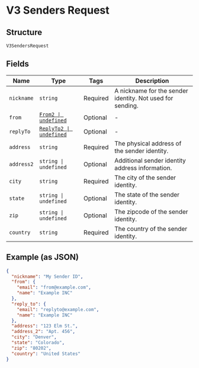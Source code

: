 
# V3 Senders Request

## Structure

`V3SendersRequest`

## Fields

| Name | Type | Tags | Description |
|  --- | --- | --- | --- |
| `nickname` | `string` | Required | A nickname for the sender identity. Not used for sending. |
| `from` | [`From2 \| undefined`](../../doc/models/from-2.md) | Optional | - |
| `replyTo` | [`ReplyTo2 \| undefined`](../../doc/models/reply-to-2.md) | Optional | - |
| `address` | `string` | Required | The physical address of the sender identity. |
| `address2` | `string \| undefined` | Optional | Additional sender identity address information. |
| `city` | `string` | Required | The city of the sender identity. |
| `state` | `string \| undefined` | Optional | The state of the sender identity. |
| `zip` | `string \| undefined` | Optional | The zipcode of the sender identity. |
| `country` | `string` | Required | The country of the sender identity. |

## Example (as JSON)

```json
{
  "nickname": "My Sender ID",
  "from": {
    "email": "from@example.com",
    "name": "Example INC"
  },
  "reply_to": {
    "email": "replyto@example.com",
    "name": "Example INC"
  },
  "address": "123 Elm St.",
  "address_2": "Apt. 456",
  "city": "Denver",
  "state": "Colorado",
  "zip": "80202",
  "country": "United States"
}
```

